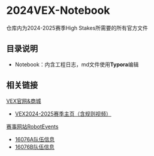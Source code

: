 # 2024VEX-Notebook

仓库内为2024-2025赛季High Stakes所需要的所有官方文件

## 目录说明

- Notebook：内含工程日志，md文件使用**Typora**编辑

## 相关链接

[VEX官网&商城](www.vexrobotics.com)

- [VEX2024-2025赛季主页（含规则视频）](https://www.vexrobotics.com/v5/competition/vrc-current-game)

[赛事网站RobotEvents](https://www.robotevents.com/zh-CN)

- [16076A队伍信息](https://www.robotevents.com/zh-CN/teams/VRC/16076A)
- [16076B队伍信息](https://www.robotevents.com/zh-CN/teams/VRC/16076B)

